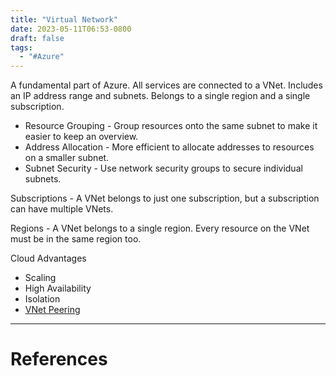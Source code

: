 ```yaml
---
title: "Virtual Network"
date: 2023-05-11T06:53-0800
draft: false
tags: 
  - "#Azure"
---
```

A fundamental part of Azure. All services are connected to a VNet. Includes an IP address range and subnets. Belongs to a single region and a single subscription.

- Resource Grouping - Group resources onto the same subnet to make it easier to keep an overview.
- Address Allocation - More efficient to allocate addresses to resources on a smaller subnet.
- Subnet Security - Use network security groups to secure individual subnets.

Subscriptions - A VNet belongs to just one subscription, but a subscription can have multiple VNets.  

Regions - A VNet belongs to a single region. Every resource on the VNet must be in the same region too.

Cloud Advantages
- Scaling
- High Availability
- Isolation
- [VNet Peering](/notes/computer/microsoft/azure/networking/virtual-network/vnet-peering)

---
# References
